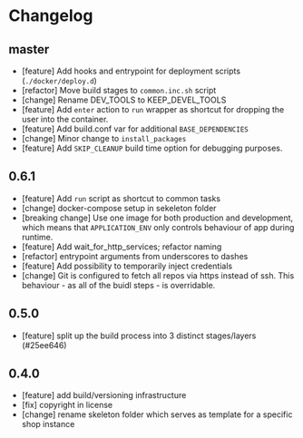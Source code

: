 
# Changelog

## master

* [feature] Add hooks and entrypoint for deployment scripts (`./docker/deploy.d`)
* [refactor] Move build stages to `common.inc.sh` script
* [change] Rename DEV_TOOLS to KEEP_DEVEL_TOOLS
* [feature] Add `enter` action to `run` wrapper as shortcut for dropping the
  user into the container.
* [feature] Add build.conf var for additional `BASE_DEPENDENCIES`
* [change] Minor change to `install_packages`
* [feature] Add `SKIP_CLEANUP` build time option for debugging purposes.

## 0.6.1

* [feature] Add `run` script as shortcut to common tasks
* [change] docker-compose setup in sekeleton folder 
* [breaking change] Use one image for both production and development, which
  means that `APPLICATION_ENV` only controls behaviour of app during runtime. 
* [feature] Add wait_for_http_services; refactor naming
* [refactor] entrypoint arguments from underscores to dashes
* [feature] Add possibility to temporarily inject credentials
* [change] Git is configured to fetch all repos via https instead of ssh. This
  behaviour - as all of the buidl steps - is overridable. 

## 0.5.0 

* [feature] split up the build process into 3 distinct stages/layers (#25ee646)

## 0.4.0 

* [feature] add build/versioning infrastructure
* [fix] copyright in license
* [change] rename skeleton folder which serves as template for a specific shop
  instance

